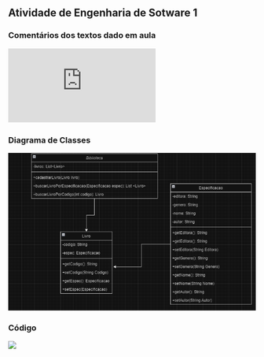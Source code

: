 ## Atividade de Engenharia de Sotware 1 

### Comentários dos textos dado em aula
![readme.md.txt](https://github.com/sofialessaa/bertoti/blob/main/engenharia%201/readme.md.txt)

### Diagrama de Classes
![diagrama](https://github.com/sofialessaa/bertoti/blob/main/engenharia%201/diagrama.png)

### Código 
![](https://github.com/sofialessaa/bertoti/tree/main/engenharia%201/src/main)
